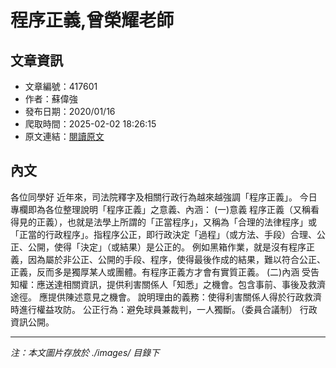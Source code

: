 # 程序正義,曾榮耀老師

## 文章資訊
- 文章編號：417601
- 作者：蘇偉強
- 發布日期：2020/01/16
- 爬取時間：2025-02-02 18:26:15
- 原文連結：[閱讀原文](https://real-estate.get.com.tw/Columns/detail.aspx?no=417601)

## 內文
各位同學好
近年來，司法院釋字及相關行政行為越來越強調「程序正義」。
今日專欄即為各位整理說明「程序正義」之意義、內涵：
(一)意義
程序正義（又稱看得見的正義），也就是法學上所謂的「正當程序」，又稱為「合理的法律程序」或「正當的行政程序」。指程序公正，即行政決定「過程」（或方法、手段）合理、公正、公開，使得「決定」（或結果）是公正的。
例如黑箱作業，就是沒有程序正義，因為屬於非公正、公開的手段、程序，使得最後作成的結果，難以符合公正、正義，反而多是獨厚某人或團體。有程序正義方才會有實質正義。
(二)內涵
受告知權：應送達相關資訊，提供利害關係人「知悉」之機會。包含事前、事後及救濟途徑。
應提供陳述意見之機會。
說明理由的義務：使得利害關係人得於行政救濟時進行權益攻防。
公正行為：避免球員兼裁判，一人獨斷。（委員合議制）
行政資訊公開。

---
*注：本文圖片存放於 ./images/ 目錄下*
